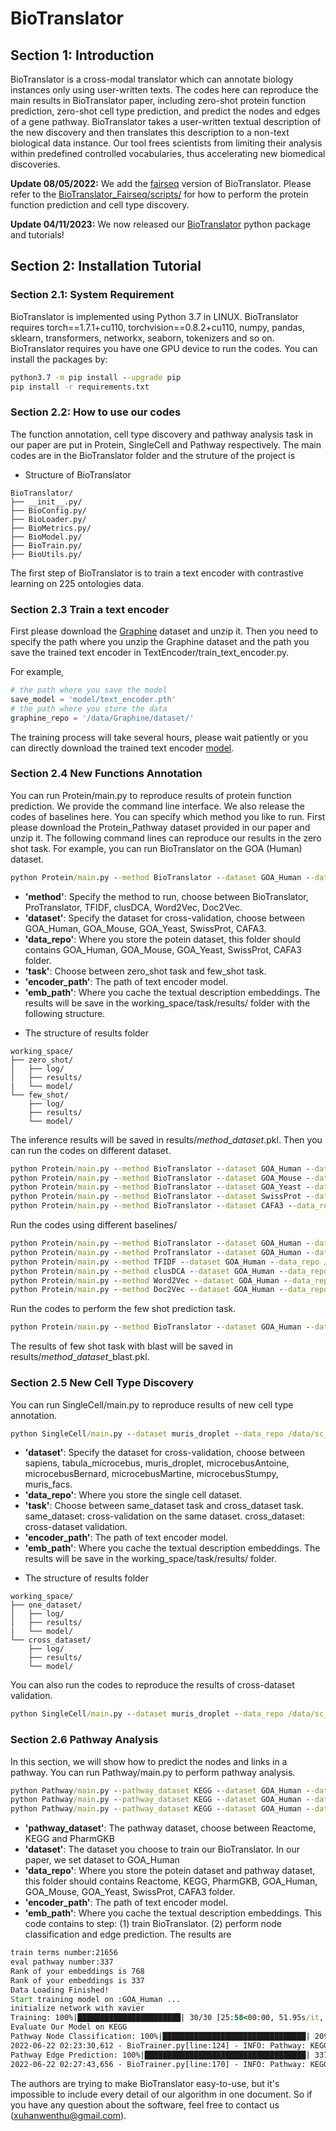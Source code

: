 # BioTranslator

## Section 1: Introduction
BioTranslator is a cross-modal translator which can annotate biology instances only using user-written texts.
The codes here can reproduce the main results in BioTranslator paper, including zero-shot protein function prediction, zero-shot cell type prediction, and predict the nodes and edges of a gene pathway.
BioTranslator takes a user-written textual description of the new discovery and then translates this description to a non-text biological data instance. Our tool frees scientists from limiting their analysis within predefined controlled vocabularies, thus accelerating new biomedical discoveries.

**Update 08/05/2022:** We add the [fairseq](https://fairseq.readthedocs.io) version of BioTranslator. Please refer to the [BioTranslator_Fairseq/scripts/](https://github.com/HanwenXuTHU/BioTranslatorProject/tree/main/BioTranslator_Fairseq/scripts) for how to perform the protein function prediction and cell type discovery. 

**Update 04/11/2023:** We now released our [BioTranslator](https://biotranslator.readthedocs.io/en/latest/index.html) python package and tutorials!

## Section 2: Installation Tutorial
### Section 2.1: System Requirement
BioTranslator is implemented using Python 3.7 in LINUX. BioTranslator requires torch==1.7.1+cu110, torchvision==0.8.2+cu110, numpy, pandas, sklearn, transformers, networkx, seaborn, tokenizers and so on.
BioTranslator requires you have one GPU device to run the codes.
You can install the packages by:
```cmd
python3.7 -m pip install --upgrade pip
pip install -r requirements.txt
``` 
### Section 2.2: How to use our codes
The function annotation, cell type discovery and pathway analysis task in our paper are put in Protein, SingleCell and Pathway respectively.
The main codes are in the BioTranslator folder and the struture of the project is
- Structure of BioTranslator

``` 
BioTranslator/  
├── __init__.py/
├── BioConfig.py/ 
├── BioLoader.py/ 
├── BioMetrics.py/ 
├── BioModel.py/ 
├── BioTrain.py/   
├── BioUtils.py/  
```
The first step of BioTranslator is to train a text encoder with contrastive learning on 225 ontologies data.

### Section 2.3 Train a text encoder
First please download the [Graphine](https://zenodo.org/record/5320310#.YUBtu55Kgox) dataset and unzip it. 
Then you need to specify the path where you unzip the Graphine dataset and the path you save the trained text encoder in TextEncoder/train_text_encoder.py.

For example, 
```python
# the path where you save the model
save_model = 'model/text_encoder.pth'
# the path where you store the data
graphine_repo = '/data/Graphine/dataset/'
```
The training process will take several hours, please wait patiently or you can directly download the trained text encoder [model](https://figshare.com/articles/dataset/Protein_Pathway_data_tar/20120447).
### Section 2.4 New Functions Annotation
You can run Protein/main.py to reproduce results of protein function prediction. We provide the command line interface.
We also release the codes of baselines here. You can specify which method you like to run. First please download the Protein_Pathway dataset provided in our paper
and unzip it. The following command lines can reproduce our results in the zero shot task. For example, you can run BioTranslator on the GOA (Human) dataset.
```cmd
python Protein/main.py --method BioTranslator --dataset GOA_Human --data_repo /data/ProteinDataset --task zero_shot --encoder_path model/text_encoder.pth --emb_path /embeddings
```
+ **'method'**: Specify the method to run, choose between BioTranslator, ProTranslator, TFIDF, clusDCA, Word2Vec, Doc2Vec.
+ **'dataset'**: Specify the dataset for cross-validation, choose between GOA_Human, GOA_Mouse, GOA_Yeast, SwissProt, CAFA3.
+ **'data_repo'**: Where you store the potein dataset, this folder should contains GOA_Human, GOA_Mouse, GOA_Yeast, SwissProt, CAFA3 folder.
+ **'task'**: Choose between zero_shot task and few_shot task.
+ **'encoder_path'**: The path of text encoder model.
+ **'emb_path'**: Where you cache the textual description embeddings.
The results will be save in the working_space/task/results/ folder with the following structure.
- The structure of results folder

``` 
working_space/  
├── zero_shot/  
│   ├── log/  
│   ├── results/ 
|   └── model/
└── few_shot/  
    ├── log/  
    ├── results/ 
    └── model/ 
```
The inference results will be saved in results/$method$_$dataset$.pkl.
Then you can run the codes on different dataset.
```cmd
python Protein/main.py --method BioTranslator --dataset GOA_Human --data_repo /data/ProteinDataset --task zero_shot --encoder_path model/text_encoder.pth --emb_path /embeddings
python Protein/main.py --method BioTranslator --dataset GOA_Mouse --data_repo /data/ProteinDataset --task zero_shot --encoder_path model/text_encoder.pth --emb_path /embeddings
python Protein/main.py --method BioTranslator --dataset GOA_Yeast --data_repo /data/ProteinDataset --task zero_shot --encoder_path model/text_encoder.pth --emb_path /embeddings
python Protein/main.py --method BioTranslator --dataset SwissProt --data_repo /data/ProteinDataset --task zero_shot --encoder_path model/text_encoder.pth --emb_path /embeddings
python Protein/main.py --method BioTranslator --dataset CAFA3 --data_repo /data/ProteinDataset --task zero_shot --encoder_path model/text_encoder.pth --emb_path /embeddings
```
Run the codes using different baselines/
```cmd
python Protein/main.py --method BioTranslator --dataset GOA_Human --data_repo /data/ProteinDataset --task zero_shot --encoder_path model/text_encoder.pth --emb_path /embeddings
python Protein/main.py --method ProTranslator --dataset GOA_Human --data_repo /data/ProteinDataset --task zero_shot --encoder_path model/text_encoder.pth --emb_path /embeddings
python Protein/main.py --method TFIDF --dataset GOA_Human --data_repo /data/ProteinDataset --task zero_shot --encoder_path model/text_encoder.pth --emb_path /embeddings
python Protein/main.py --method clusDCA --dataset GOA_Human --data_repo /data/ProteinDataset --task zero_shot --encoder_path model/text_encoder.pth --emb_path /embeddings
python Protein/main.py --method Word2Vec --dataset GOA_Human --data_repo /data/ProteinDataset --task zero_shot --encoder_path model/text_encoder.pth --emb_path /embeddings
python Protein/main.py --method Doc2Vec --dataset GOA_Human --data_repo /data/ProteinDataset --task zero_shot --encoder_path model/text_encoder.pth --emb_path /embeddings
```
Run the codes to perform the few shot prediction task. 
```cmd
python Protein/main.py --method BioTranslator --dataset GOA_Human --data_repo /data/ProteinDataset --task few_shot --encoder_path model/text_encoder.pth --emb_path /embeddings
```
The results of few shot task with blast will be saved in results/$method$_$dataset$_blast.pkl.
### Section 2.5 New Cell Type Discovery
You can run SingleCell/main.py to reproduce results of new cell type annotation. 
```cmd
python SingleCell/main.py --dataset muris_droplet --data_repo /data/sc_data --task same_dataset --encoder_path model/text_encoder.pth --emb_path /embeddings
```
+ **'dataset'**: Specify the dataset for cross-validation, choose between sapiens, tabula_microcebus, muris_droplet, microcebusAntoine, microcebusBernard, microcebusMartine, microcebusStumpy, muris_facs.
+ **'data_repo'**: Where you store the single cell dataset.
+ **'task'**: Choose between same_dataset task and cross_dataset task. same_dataset: cross-validation on the same dataset. cross_dataset: cross-dataset validation.
+ **'encoder_path'**: The path of text encoder model.
+ **'emb_path'**: Where you cache the textual description embeddings.
The results will be save in the working_space/task/results/ folder.
- The structure of results folder

``` 
working_space/  
├── one_dataset/  
│   ├── log/  
│   ├── results/ 
|   └── model/
└── cross_dataset/  
    ├── log/  
    ├── results/ 
    └── model/ 
```
You can also run the codes to reproduce the results of cross-dataset validation.
```cmd
python SingleCell/main.py --dataset muris_droplet --data_repo /data/sc_data --task cross_dataset --encoder_path model/text_encoder.pth --emb_path /embeddings
```
### Section 2.6 Pathway Analysis
In this section, we will show how to predict the nodes and links in a pathway.
You can run Pathway/main.py to perform pathway analysis.
```cmd
python Pathway/main.py --pathway_dataset KEGG --dataset GOA_Human --data_repo /data/Protein_Pathway_data/ --encoder_path model/text_encoder.pth --emb_path /embeddings
python Pathway/main.py --pathway_dataset KEGG --dataset GOA_Human --data_repo /data/Protein_Pathway_data/ --encoder_path model/text_encoder.pth --emb_path /embeddings
python Pathway/main.py --pathway_dataset KEGG --dataset GOA_Human --data_repo /data/Protein_Pathway_data/ --encoder_path model/text_encoder.pth --emb_path /embeddings
```
+ **'pathway_dataset'**: The pathway dataset, choose between Reactome, KEGG and PharmGKB
+ **'dataset'**: The dataset you choose to train our BioTranslator. In our paper, we set dataset to GOA_Human
+ **'data_repo'**: Where you store the potein dataset and pathway dataset, this folder should contains Reactome, KEGG, PharmGKB, GOA_Human, GOA_Mouse, GOA_Yeast, SwissProt, CAFA3 folder.
+ **'encoder_path'**: The path of text encoder model.
+ **'emb_path'**: Where you cache the textual description embeddings.
This code contains to step: (1) train BioTranslator. (2) perform node classification and edge prediction.
The results are
```cmd
train terms number:21656
eval pathway number:337
Rank of your embeddings is 768
Rank of your embeddings is 337
Data Loading Finished!
Start training model on :GOA_Human ...
initialize network with xavier
Training: 100%|███████████████████████| 30/30 [25:58<00:00, 51.95s/it, epoch=29, train loss=0.00187]
Evaluate Our Model on KEGG
Pathway Node Classification: 100%|████████████████████████████████| 209/209 [00:24<00:00,  8.70it/s]
2022-06-22 02:23:30,612 - BioTrainer.py[line:124] - INFO: Pathway: KEGG Node Classification AUROC: 0.7438614121231653
Pathway Edge Prediction: 100%|████████████████████████████████████| 337/337 [04:13<00:00,  1.33it/s]
2022-06-22 02:27:43,656 - BioTrainer.py[line:170] - INFO: Pathway: KEGG Edge Prediction AUROC: 0.7894009929801727
```

The authors are trying to make BioTranslator easy-to-use, but it's impossible to include every detail of our algorithm in one document.
So if you have any question about the software, feel free to contact us (xuhanwenthu@gmail.com).
